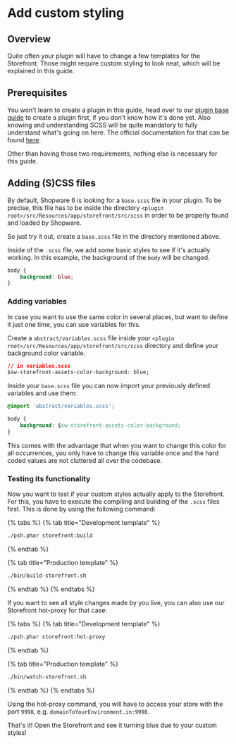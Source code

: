 # Add custom styling

## Overview

Quite often your plugin will have to change a few templates for the Storefront. Those might require custom styling to look neat, which will be explained in this guide.

## Prerequisites

You won't learn to create a plugin in this guide, head over to our [plugin base guide](../plugin-base-guide.md) to create a plugin first, if you don't know how it's done yet. Also knowing and understanding SCSS will be quite mandatory to fully understand what's going on here. The official documentation for that can be found [here](https://sass-lang.com/documentation).

Other than having those two requirements, nothing else is necessary for this guide.

## Adding \(S\)CSS files

By default, Shopware 6 is looking for a `base.scss` file in your plugin. To be precise, this file has to be inside the directory `<plugin root>/src/Resources/app/storefront/src/scss` in order to be properly found and loaded by Shopware.

So just try it out, create a `base.scss` file in the directory mentioned above.

Inside of the `.scss` file, we add some basic styles to see if it's actually working. In this example, the background of the `body` will be changed.

<CodeBlock title="<plugin root>/src/Resources/app/storefront/src/scss/base.scss">

```css
body {
    background: blue;
}
```

</CodeBlock>

### Adding variables

In case you want to use the same color in several places, but want to define it just one time, you can use variables for this.

Create a `abstract/variables.scss` file inside your `<plugin root>/src/Resources/app/storefront/src/scss` directory and define your background color variable.

<CodeBlock title="<plugin root>/src/Resources/app/storefront/src/scss/abstract/variables.scss">

```css
// in variables.scss
$sw-storefront-assets-color-background: blue;
```

</CodeBlock>

Inside your `base.scss` file you can now import your previously defined variables and use them:

<CodeBlock title="<plugin root>/src/Resources/app/storefront/src/scss/base.scss">

```css
@import 'abstract/variables.scss';

body {
    background: $sw-storefront-assets-color-background;
}
```

</CodeBlock>

This comes with the advantage that when you want to change this color for all occurrences, you only have to change this variable once and the hard coded values are not cluttered all over the codebase.

### Testing its functionality

Now you want to test if your custom styles actually apply to the Storefront. For this, you have to execute the compiling and building of the `.scss` files first. This is done by using the following command:

{% tabs %}
{% tab title="Development template" %}

```bash
./psh.phar storefront:build
```

{% endtab %}

{% tab title="Production template" %}

```bash
./bin/build-storefront.sh
```

{% endtab %}
{% endtabs %}

If you want to see all style changes made by you live, you can also use our Storefront hot-proxy for that case:

{% tabs %}
{% tab title="Development template" %}

```bash
./psh.phar storefront:hot-proxy
```

{% endtab %}

{% tab title="Production template" %}

```bash
./bin/watch-storefront.sh
```

{% endtab %}
{% endtabs %}

Using the hot-proxy command, you will have to access your store with the port `9998`, e.g. `domainToYourEnvironment.in:9998`.

That's it! Open the Storefront and see it turning blue due to your custom styles!
